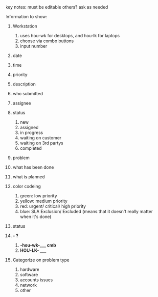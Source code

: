 key notes:
must be editable
others? ask as needed

Information to show: 	
1. Workstation
	1. uses hou-wk for desktops, and hou-lk for laptops
	1. choose via combo buttons
	1. input number
1. date
1. time
1. priority
1. description
1. who submitted
1. assignee
1. status
	1. new
	1. assigned
	1. in progress
	1.  waiting on customer
	1. waiting on 3rd partys
	1. completed
1. problem
1. what has been done
1. what is planned

1. color codeing
	1. green: low priority
	1. yellow: medium priority
	1. red: urgent/ critical/ high priority
	1. blue: SLA Exclusion/ Excluded (means that it doesn't really matter when it's done)

1. status


1. **- ?**
 	1. **-hou-wk-___ cmb**
	1. **HOU-LK- ___**

1. Categorize on problem type
	1.  hardware
	1. software
	1. accounts issues
	1. network
	1. other
